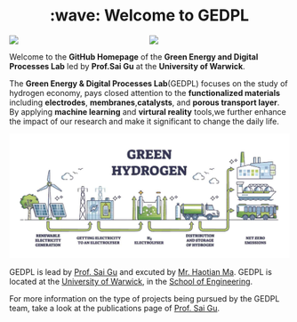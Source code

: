 <h1 align="center">:wave: Welcome to GEDPL </h1>


<div style="display: flex; justify-content: space-between; align-items: flex-end;">
  <img src="https://baltictransportjournal.com/assets/files/news/hydrogen-produksjon-ny-eng.gif" width="400" />
  <img src="https://i.imgur.com/JlXPELW.jpg" width="400" /> 
</div>


Welcome to the **GitHub Homepage** of the  **Green Energy and Digital Processes Lab** led by **Prof.Sai Gu** at the **University of Warwick**. 

The **Green Energy & Digital Processes Lab**(GEDPL) focuses on the study of hydrogen economy, pays closed attention to the **functionalized materials** including **electrodes**, **membranes**,**catalysts**, and **porous transport layer**. By applying **machine learning** and **virtural reality** tools,we further enhance the impact of our research and make it significant to change the daily life. 

<!--   profile-green-animate -->
![My Local Image](./Green-Hydrogen.jpg)

GEDPL is lead by [Prof. Sai Gu](https://scholar.google.com/citations?user=EufoqsMAAAAJ&hl=en&oi=ao) and excuted by [Mr. Haotian Ma](https://github.com/TSdreamer). GEDPL is located at the [University of Warwick](https://warwick.ac.uk/), in the [School of Engineering](https://warwick.ac.uk/fac/sci/eng/).



For more information on the type of projects being pursued by the GEDPL team, take a look at the publications page of [Prof. Sai Gu](https://scholar.google.com/citations?user=EufoqsMAAAAJ&hl=en&oi=ao).



